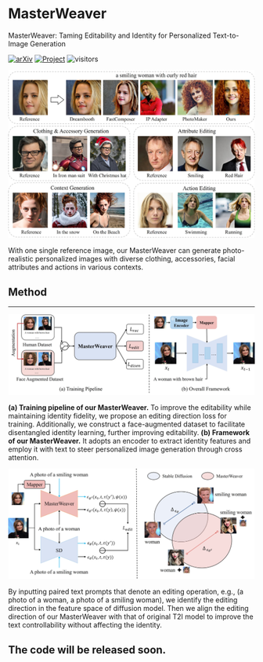 # MasterWeaver
MasterWeaver: Taming Editability and Identity for Personalized Text-to-Image Generation


[![arXiv](https://img.shields.io/badge/arXiv-2405.05806-b31b1b.svg)](https://arxiv.org/abs/2405.05806)
[![Project](https://img.shields.io/badge/Project-Website-orange)](https://masterweaver.github.io/)
![visitors](https://visitor-badge.laobi.icu/badge?page_id=csyxwei/MasterWeaver)

![method](assets/teaser.jpg)

With one single reference image, our MasterWeaver can generate photo-realistic personalized images with diverse clothing, accessories, facial attributes and actions in various contexts.

## Method

--- 

![method](assets/method.jpg)

**(a) Training pipeline of our MasterWeaver.**  To improve the editability while maintaining identity fidelity, we propose an editing direction loss for training. Additionally, we construct a face-augmented dataset to facilitate disentangled identity learning, further improving editability. **(b) Framework of our MasterWeaver.** It adopts an encoder to extract identity features and employ it with text to steer personalized image generation through cross attention.
  
![method](assets/editing_loss.jpg)

By inputting paired text prompts that denote an editing operation, e.g., (a photo of a woman, a photo of a smiling woman), we identify the editing direction in the feature space of diffusion model. Then we align the editing direction of our MasterWeaver with that of original T2I model to improve the text controllability without affecting the identity.


## The code will be released soon.